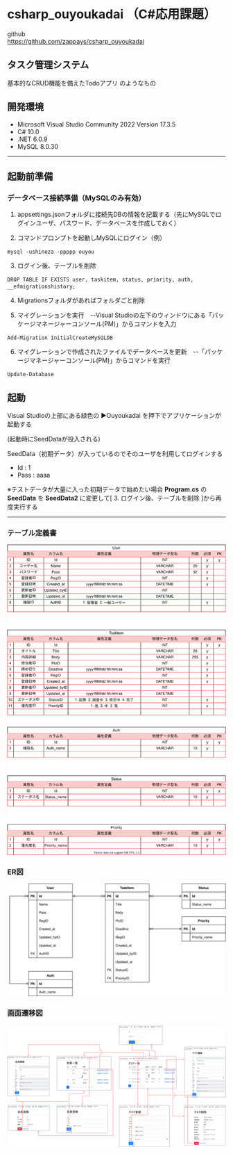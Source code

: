 # csharp_ouyoukadai （C#応用課題）

github  
https://github.com/zappays/csharp_ouyoukadai

## タスク管理システム

基本的なCRUD機能を備えたTodoアプリ のようなもの

## 開発環境
* Microsoft Visual Studio Community 2022 Version 17.3.5
* C# 10.0
* .NET 6.0.9
* MySQL 8.0.30
---
## 起動前準備
### データベース接続準備（MySQLのみ有効）
1. appsettings.jsonフォルダに接続先DBの情報を記載する（先にMySQLでログインユーザ、パスワード、データベースを作成しておく）

2. コマンドプロンプトを起動しMySQLにログイン（例）
```
mysql -ushinoza -ppppp ouyou
```

3. ログイン後、テーブルを削除
```
DROP TABLE IF EXISTS user, taskitem, status, priority, auth, __efmigrationshistory;
```

4. Migrationsフォルダがあればフォルダごと削除

5. マイグレーションを実行　--Visual Studioの左下のウィンドウにある「パッケージマネージャーコンソール(PM)」からコマンドを入力
```
Add-Migration InitialCreateMySQLDB
```

6. マイグレーションで作成されたファイルでデータベースを更新　--「パッケージマネージャーコンソール(PM)」からコマンドを実行
```
Update-Database
```

## 起動
Visual Studioの上部にある緑色の ▶Ouyoukadai を押下でアプリケーションが起動する

(起動時にSeedDataが投入される)

SeedData（初期データ）が入っているのでそのユーザを利用してログインする

* Id : 1
* Pass : aaaa

※テストデータが大量に入った初期データで始めたい場合 **Program.cs** の **SeedData** を **SeedData2** に変更して[ 3. ログイン後、テーブルを削除 ]から再度実行する

---

### テーブル定義書
![](./提出物/%E3%83%86%E3%83%BC%E3%83%96%E3%83%AB%E5%AE%9A%E7%BE%A9%E6%9B%B8.drawio.svg)

### ER図
![](./提出物/ER%E5%9B%B3.drawio.svg)

### 画面遷移図
![](./提出物/%E7%94%BB%E9%9D%A2%E9%81%B7%E7%A7%BB%E5%9B%B3.drawio.svg)